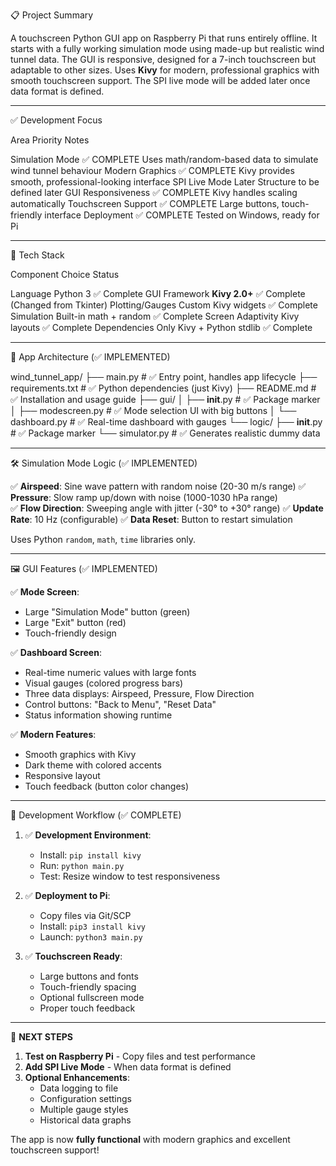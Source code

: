 📋 Project Summary 

A touchscreen Python GUI app on Raspberry Pi that runs entirely offline. It starts with a fully working simulation mode using made-up but realistic wind tunnel data. The GUI is responsive, designed for a 7-inch touchscreen but adaptable to other sizes. Uses **Kivy** for modern, professional graphics with smooth touchscreen support. The SPI live mode will be added later once data format is defined.


---

✅ Development Focus

Area	Priority	Notes

Simulation Mode	✅ COMPLETE	Uses math/random-based data to simulate wind tunnel behaviour
Modern Graphics	✅ COMPLETE	Kivy provides smooth, professional-looking interface
SPI Live Mode	Later	Structure to be defined later
GUI Responsiveness	✅ COMPLETE	Kivy handles scaling automatically
Touchscreen Support	✅ COMPLETE	Large buttons, touch-friendly interface
Deployment	✅ COMPLETE	Tested on Windows, ready for Pi



---

🧱 Tech Stack

Component	Choice	Status

Language	Python 3	✅ Complete
GUI Framework	**Kivy 2.0+**	✅ Complete (Changed from Tkinter)
Plotting/Gauges	Custom Kivy widgets	✅ Complete
Simulation	Built-in math + random	✅ Complete
Screen Adaptivity	Kivy layouts	✅ Complete
Dependencies	Only Kivy + Python stdlib	✅ Complete



---

🧩 App Architecture (✅ IMPLEMENTED)

wind_tunnel_app/
├── main.py              # ✅ Entry point, handles app lifecycle
├── requirements.txt     # ✅ Python dependencies (just Kivy)
├── README.md           # ✅ Installation and usage guide
├── gui/
│   ├── __init__.py     # ✅ Package marker
│   ├── modescreen.py   # ✅ Mode selection UI with big buttons
│   └── dashboard.py    # ✅ Real-time dashboard with gauges
└── logic/
    ├── __init__.py     # ✅ Package marker
    └── simulator.py    # ✅ Generates realistic dummy data


---

🛠 Simulation Mode Logic (✅ IMPLEMENTED)

✅ **Airspeed**: Sine wave pattern with random noise (20-30 m/s range)
✅ **Pressure**: Slow ramp up/down with noise (1000-1030 hPa range)  
✅ **Flow Direction**: Sweeping angle with jitter (-30° to +30° range)
✅ **Update Rate**: 10 Hz (configurable)
✅ **Data Reset**: Button to restart simulation

Uses Python `random`, `math`, `time` libraries only.


---

🖼 GUI Features (✅ IMPLEMENTED)

✅ **Mode Screen**: 
   - Large "Simulation Mode" button (green)
   - Large "Exit" button (red)
   - Touch-friendly design

✅ **Dashboard Screen**:
   - Real-time numeric values with large fonts
   - Visual gauges (colored progress bars)
   - Three data displays: Airspeed, Pressure, Flow Direction
   - Control buttons: "Back to Menu", "Reset Data"
   - Status information showing runtime

✅ **Modern Features**:
   - Smooth graphics with Kivy
   - Dark theme with colored accents
   - Responsive layout
   - Touch feedback (button color changes)


---

🔁 Development Workflow (✅ COMPLETE)

1. ✅ **Development Environment**:
   - Install: `pip install kivy`
   - Run: `python main.py`
   - Test: Resize window to test responsiveness

2. ✅ **Deployment to Pi**:
   - Copy files via Git/SCP
   - Install: `pip3 install kivy`
   - Launch: `python3 main.py`

3. ✅ **Touchscreen Ready**:
   - Large buttons and fonts
   - Touch-friendly spacing
   - Optional fullscreen mode
   - Proper touch feedback

---

🎯 **NEXT STEPS**

1. **Test on Raspberry Pi** - Copy files and test performance
2. **Add SPI Live Mode** - When data format is defined
3. **Optional Enhancements**:
   - Data logging to file
   - Configuration settings
   - Multiple gauge styles
   - Historical data graphs

The app is now **fully functional** with modern graphics and excellent touchscreen support!







